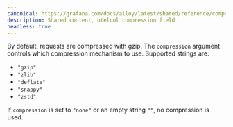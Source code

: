 ```yaml
---
canonical: https://grafana.com/docs/alloy/latest/shared/reference/components/otelcol-compression-field/
description: Shared content, otelcol compression field
headless: true
---
```


By default, requests are compressed with gzip.
The `compression` argument controls which compression mechanism to use. Supported strings are:

* `"gzip"`
* `"zlib"`
* `"deflate"`
* `"snappy"`
* `"zstd"`

If `compression` is set to `"none"` or an empty string `""`, no compression is used.
